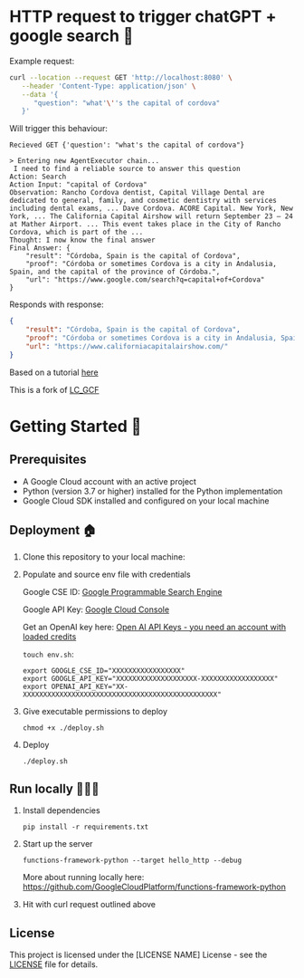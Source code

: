 # HTTP request to trigger chatGPT + google search 🚀

Example request:

```sh
curl --location --request GET 'http://localhost:8080' \
   --header 'Content-Type: application/json' \
   --data '{
      "question": "what'\''s the capital of cordova"
   }'
```

Will trigger this behaviour:

```
Recieved GET {'question': "what's the capital of cordova"}

> Entering new AgentExecutor chain...
 I need to find a reliable source to answer this question
Action: Search
Action Input: "capital of Cordova"
Observation: Rancho Cordova dentist, Capital Village Dental are dedicated to general, family, and cosmetic dentistry with services including dental exams, ... Dave Cordova. ACORE Capital. New York, New York, ... The California Capital Airshow will return September 23 – 24 at Mather Airport. ... This event takes place in the City of Rancho Cordova, which is part of the ...
Thought: I now know the final answer
Final Answer: {
    "result": "Córdoba, Spain is the capital of Cordova",
    "proof": "Córdoba or sometimes Cordova is a city in Andalusia, Spain, and the capital of the province of Córdoba.",
    "url": "https://www.google.com/search?q=capital+of+Cordova"
}
```

Responds with response:

```json
{
    "result": "Córdoba, Spain is the capital of Cordova",
    "proof": "Córdoba or sometimes Cordova is a city in Andalusia, Spain, and the capital of the province of Córdoba.",
    "url": "https://www.californiacapitalairshow.com/"
}
```

Based on a tutorial [here](https://medium.com/@zps270/a-comprehensive-guide-to-using-langchain-js-and-google-cloud-functions-for-ai-applications-426e0e83f0e6)

This is a fork of [LC_GCF](https://github.com/kulaone/LC_GCF)

# Getting Started 🧾

## Prerequisites

-   A Google Cloud account with an active project
-   Python (version 3.7 or higher) installed for the Python implementation
-   Google Cloud SDK installed and configured on your local machine

## Deployment 🏠

1. Clone this repository to your local machine:

2. Populate and source env file with credentials

    Google CSE ID: [Google Programmable Search Engine](https://programmablesearchengine.google.com/controlpanel/all)

    Google API Key: [Google Cloud Console](https://console.cloud.google.com/apis/credentials)

    Get an OpenAI key here: [Open AI API Keys - you need an account with loaded credits](https://platform.openai.com/account/api-keys)

    `touch env.sh`:

    ```
    export GOOGLE_CSE_ID="XXXXXXXXXXXXXXXXX"
    export GOOGLE_API_KEY="XXXXXXXXXXXXXXXXXXXX-XXXXXXXXXXXXXXXXXX"
    export OPENAI_API_KEY="XX-XXXXXXXXXXXXXXXXXXXXXXXXXXXXXXXXXXXXXXXXXXXXXXXX"
    ```

3. Give executable permissions to deploy

    ```
    chmod +x ./deploy.sh
    ```

4. Deploy

    ```
    ./deploy.sh
    ```

## Run locally 👩🏻‍💻

1. Install dependencies

    ```
    pip install -r requirements.txt
    ```

2. Start up the server

    ```
    functions-framework-python --target hello_http --debug
    ```

    More about running locally here: https://github.com/GoogleCloudPlatform/functions-framework-python

3. Hit with curl request outlined above

## License

This project is licensed under the [LICENSE NAME] License - see the [LICENSE](LICENSE) file for details.
